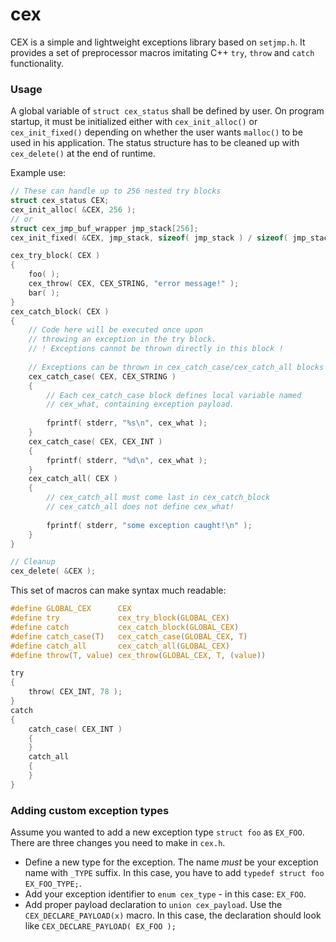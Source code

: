 # cex
CEX is a simple and lightweight exceptions library based on `setjmp.h`.
It provides a set of preprocessor macros imitating C++ `try`, `throw` and `catch` functionality.

### Usage
A global variable of `struct cex_status` shall be defined by user. On program startup, it must be initialized either with `cex_init_alloc()` or `cex_init_fixed()` depending on whether the user wants `malloc()` to be used in his application. The status structure has to be cleaned up with `cex_delete()` at the end of runtime.

Example use:
```c
// These can handle up to 256 nested try blocks
struct cex_status CEX;
cex_init_alloc( &CEX, 256 );
// or
struct cex_jmp_buf_wrapper jmp_stack[256];
cex_init_fixed( &CEX, jmp_stack, sizeof( jmp_stack ) / sizeof( jmp_stack[0] ) );

cex_try_block( CEX )
{
	foo( );
	cex_throw( CEX, CEX_STRING, "error message!" ); 
	bar( );
}
cex_catch_block( CEX )
{
	// Code here will be executed once upon
	// throwing an exception in the try block.
	// ! Exceptions cannot be thrown directly in this block !
	
	// Exceptions can be thrown in cex_catch_case/cex_catch_all blocks
	cex_catch_case( CEX, CEX_STRING )
	{
		// Each cex_catch_case block defines local variable named
		// cex_what, containing exception payload.
	
		fprintf( stderr, "%s\n", cex_what );
	}
	cex_catch_case( CEX, CEX_INT )
	{
		fprintf( stderr, "%d\n", cex_what );
	}
	cex_catch_all( CEX )
	{
		// cex_catch_all must come last in cex_catch_block
		// cex_catch_all does not define cex_what!
	
		fprintf( stderr, "some exception caught!\n" );
	}
}

// Cleanup
cex_delete( &CEX );
```

This set of macros can make syntax much readable:
```c
#define GLOBAL_CEX      CEX
#define try             cex_try_block(GLOBAL_CEX)
#define catch           cex_catch_block(GLOBAL_CEX)
#define catch_case(T)   cex_catch_case(GLOBAL_CEX, T)
#define catch_all       cex_catch_all(GLOBAL_CEX)
#define throw(T, value) cex_throw(GLOBAL_CEX, T, (value)) 

try
{
	throw( CEX_INT, 78 );
}
catch
{
	catch_case( CEX_INT )
	{
	}
	catch_all
	{
	}
}
```

### Adding custom exception types

Assume you wanted to add a new exception type `struct foo` as `EX_FOO`. There are three changes you need to make in `cex.h`.
 - Define a new type for the exception. The name *must* be your exception name with `_TYPE` suffix. In this case, you have to add `typedef struct foo EX_FOO_TYPE;`.
 - Add your exception identifier to `enum cex_type` - in this case: `EX_FOO`.
 - Add proper payload declaration to `union cex_payload`. Use the `CEX_DECLARE_PAYLOAD(x)` macro. In this case, the declaration should look like `CEX_DECLARE_PAYLOAD( EX_FOO );`
 

